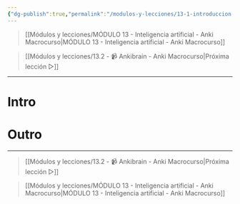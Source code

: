 ```yaml
---
{"dg-publish":true,"permalink":"/modulos-y-lecciones/13-1-introduccion-al-modulo-12-anki-macrocurso/","noteIcon":""}
---
```



> [[Módulos y lecciones/MÓDULO 13 - Inteligencia artificial - Anki Macrocurso\|MÓDULO 13 - Inteligencia artificial - Anki Macrocurso]]

> [[Módulos y lecciones/13.2  - 📹 Ankibrain - Anki Macrocurso\|Próxima lección ▷]]

---

# Intro


# 


# Outro

---

> [[Módulos y lecciones/13.2  - 📹 Ankibrain - Anki Macrocurso\|Próxima lección ▷]]

> [[Módulos y lecciones/MÓDULO 13 - Inteligencia artificial - Anki Macrocurso\|MÓDULO 13 - Inteligencia artificial - Anki Macrocurso]]